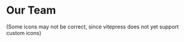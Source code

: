 # Our Team

<VPTeamMembers size="small" :members="members" />

(Some icons may not be correct, since vitepress does not yet support custom icons)

<script setup>
import { VPTeamMembers } from 'vitepress/theme'

const members = [
  // https://github.com/vuejs/vitepress/issues/738
  // When finished, change opschneckles "twitter" to a web icon

  {
    avatar: 'https://avatars.githubusercontent.com/u/69014593',
    name: 'FrederoxDev',
    title: 'Project Lead',
    links: [
      { icon: 'github', link: 'https://github.com/FrederoxDev' },
      { icon: 'twitter', link: 'https://twitter.com/FrederoxDev' }
    ]
  },
  {
    avatar: "https://avatars.githubusercontent.com/u/80198925",
    name: "opschnecke",
    title: "German Translations",
    links: [
      { icon: "github", link: "https://github.com/opschnecke" }
    ]
  },
  {
    avatar: "https://avatars.githubusercontent.com/u/109596011",
    name: "Fawn24",
    title: "French Translations",
    links: [
      { icon: "github", link: "https://github.com/Fawn24" },
    ]
  },
  {
    avatar: "https://avatars.githubusercontent.com/u/109593841",
    name: "Zorhu",
    title: "Russian Translations",
    links: [
      { icon: "github", link: "https://github.com/Sonichec0" },
    ]
  }
]
</script>
